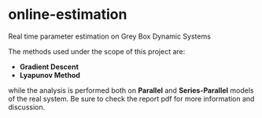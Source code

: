 # online-estimation
Real time parameter estimation on Grey Box Dynamic Systems

The methods used under the scope of this project are:

- **Gradient Descent**
- **Lyapunov Method**

while the analysis is performed both on **Parallel** and **Series-Parallel** models of the real system. Be sure to check the report pdf for more information and discussion.
